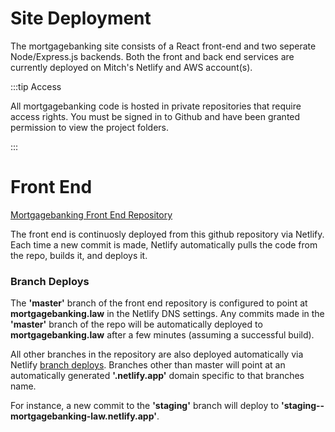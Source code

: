 # Site Deployment

The mortgagebanking site consists of a React front-end and two seperate Node/Express.js backends. Both the front
and back end services are currently deployed on Mitch's Netlify and AWS account(s).

:::tip Access

All mortgagebanking code is hosted in private repositories that require access rights. You must be signed in to Github and have been granted permission to view the project folders.

:::

# Front End

[Mortgagebanking Front End Repository](https://github.com/mitchHartigan/mortgagebanking)

The front end is continuosly deployed from this github repository via Netlify. Each time a new commit is made, Netlify automatically pulls the code from the repo, builds it, and deploys it.

### Branch Deploys

The **'master'** branch of the front end repository is configured to point at **mortgagebanking.law** in the Netlify DNS settings. Any commits made in the **'master'** branch of the repo will be automatically deployed to **mortgagebanking.law** after a few minutes (assuming a successful build).

All other branches in the repository are also deployed automatically via Netlify [branch deploys](https://www.netlify.com/blog/2021/12/05/unlimited-environments-thanks-to-branch-deploys/). Branches other than master will point at an automatically generated **'.netlify.app'** domain specific to that branches name.

For instance, a new commit to the **'staging'** branch will deploy to **'staging--mortgagebanking-law.netlify.app'**.

